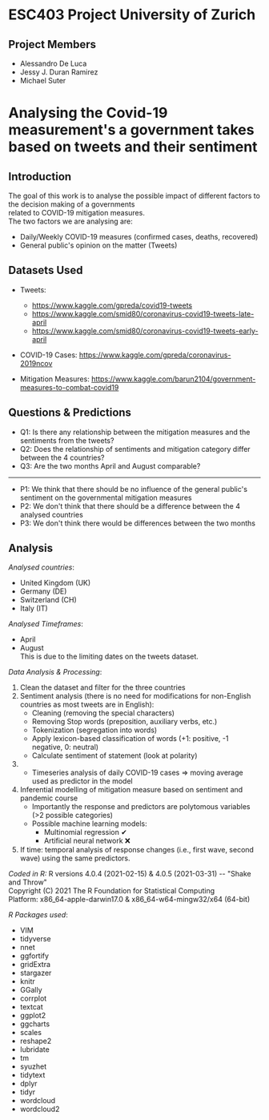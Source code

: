 # ESC403 Project University of Zurich

## Project Members
- Alessandro De Luca
- Jessy J. Duran Ramirez
- Michael Suter 

# Analysing the Covid-19 measurement's a government takes based on tweets and their sentiment

## Introduction
The goal of this work is to analyse the possible impact of different factors to the decision making of a governments  
related to COVID-19 mitigation measures.  
The two factors we are analysing are:  
- Daily/Weekly COVID-19 measures (confirmed cases, deaths, recovered)
- General public's opinion on the matter (Tweets)

## Datasets Used
- Tweets:
    - https://www.kaggle.com/gpreda/covid19-tweets
    - https://www.kaggle.com/smid80/coronavirus-covid19-tweets-late-april
    - https://www.kaggle.com/smid80/coronavirus-covid19-tweets-early-april  
  
- COVID-19 Cases: https://www.kaggle.com/gpreda/coronavirus-2019ncov

- Mitigation Measures: https://www.kaggle.com/barun2104/government-measures-to-combat-covid19

## Questions & Predictions
- Q1: Is there any relationship between the mitigation measures and the sentiments from the tweets? 
- Q2: Does the relationship of sentiments and mitigation category differ between the 4 countries?
- Q3: Are the two months April and August comparable?   
   
-----------------------------------------------------------------------------------------------------------------------------  
  
- P1: We think that there should be no influence of the general public's sentiment on the governmental mitigation measures
- P2: We don't think that there should be a difference between the 4 analysed countries
- P3: We don't think there would be differences between the two months
 
## Analysis  
*Analysed countries*:
- United Kingdom (UK)
- Germany (DE)
- Switzerland (CH)
- Italy (IT)
  
*Analysed Timeframes*:
- April
- August  
This is due to the limiting dates on the tweets dataset.

*Data Analysis & Processing*:
1.	Clean the dataset and filter for the three countries 
2.	Sentiment analysis (there is no need for modifications for non-English countries as most tweets are in English): 
    - Cleaning (removing the special characters)
    - Removing Stop words (preposition, auxiliary verbs, etc.) 
    - Tokenization (segregation into words)
    - Apply lexicon-based classification of words (+1: positive, -1 negative, 0: neutral)
    - Calculate sentiment of statement (look at polarity)
3.  - Timeseries analysis of daily COVID-19 cases ⇒ moving average used as predictor in the model 
4.	Inferential modelling of mitigation measure based on sentiment and pandemic course
    - Importantly the response and predictors are polytomous variables (>2 possible categories)
    - Possible machine learning models: 
        - Multinomial regression ✔
        - Artificial neural network ❌
5.	If time: temporal analysis of response changes (i.e., first wave, second wave) using the same predictors.  
  
*Coded in R:*
R versions 4.0.4 (2021-02-15) & 4.0.5 (2021-03-31) -- "Shake and Throw"  
Copyright (C) 2021 The R Foundation for Statistical Computing  
Platform: x86_64-apple-darwin17.0  & x86_64-w64-mingw32/x64 (64-bit)  
  
*R Packages used*:
- VIM
- tidyverse
- nnet
- ggfortify
- gridExtra
- stargazer
- knitr
- GGally
- corrplot
- textcat
- ggplot2
- ggcharts
- scales
- reshape2
- lubridate
- tm
- syuzhet
- tidytext
- dplyr
- tidyr
- wordcloud
- wordcloud2
